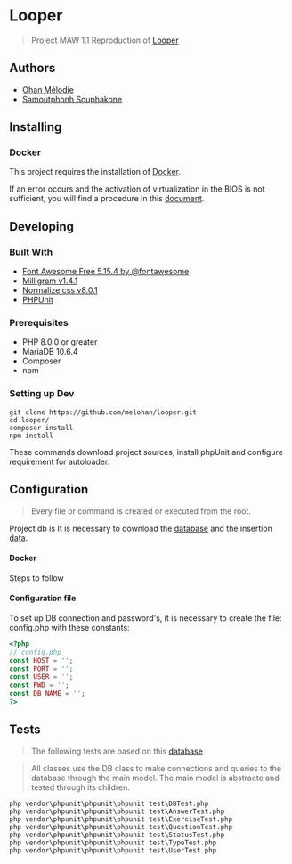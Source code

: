 # Looper

> Project MAW 1.1
> Reproduction of [Looper](https://stormy-plateau-54488.herokuapp.com)

## Authors

- [Ohan Mélodie](https://github.com/melohan)
- [Samoutphonh Souphakone](https://github.com/Souphakone)

## Installing

### Docker

This project requires the installation of [Docker](https://www.docker.com/products/docker-desktop).

If an error occurs and the activation of virtualization in the BIOS is not sufficient, you will find a procedure in
this [document](https://docs.microsoft.com/fr-fr/windows/wsl/install-manual).

## Developing

### Built With

- [Font Awesome Free 5.15.4 by @fontawesome](https://fontawesome.com)
- [Milligram v1.4.1](https://milligram.io)
- [Normalize.css v8.0.1](github.com/necolas/normalize.css)
- [PHPUnit](https://phpunit.de/getting-started/phpunit-9.html)

### Prerequisites

- PHP 8.0.0 or greater
- MariaDB 10.6.4
- Composer
- npm

### Setting up Dev

```shell
git clone https://github.com/melohan/looper.git
cd looper/
composer install
npm install
```

These commands download project sources, install phpUnit and configure requirement for autoloader.

## Configuration

> Every file or command is created or executed from the root.

Project db is It is necessary to download
the [database](https://github.com/melohan/looper/tree/develop/Documentation/Db) and the
insertion [data](https://github.com/melohan/looper/tree/develop/Documentation/Db).

#### Docker

Steps to follow

#### Configuration file

To set up DB connection and password's, it is necessary to create the file: config.php with these constants:

```php
<?php
// config.php
const HOST = '';
const PORT = '';
const USER = '';
const PWD = '';
const DB_NAME = '';
?>  
```

## Tests

> The following tests are based on this [database](https://github.com/melohan/looper/tree/develop/tests/db) 

> All classes use the DB class to make connections and queries to the database through the main model. The main model is abstracte and tested through its children.

```shell
php vendor\phpunit\phpunit\phpunit test\DBTest.php
php vendor\phpunit\phpunit\phpunit test\AnswerTest.php
php vendor\phpunit\phpunit\phpunit test\ExerciseTest.php
php vendor\phpunit\phpunit\phpunit test\QuestionTest.php
php vendor\phpunit\phpunit\phpunit test\StatusTest.php
php vendor\phpunit\phpunit\phpunit test\TypeTest.php
php vendor\phpunit\phpunit\phpunit test\UserTest.php
```
 
